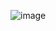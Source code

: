 ![image](https://user-images.githubusercontent.com/55869934/202781602-41941a1f-e80d-4c26-98eb-75092574c814.png)
